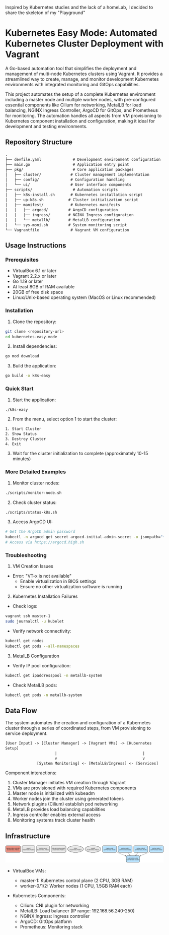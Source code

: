 Inspired by Kubernetes studies and the lack of a homeLab, I decided to share the skeleton of my "Playground"

# Kubernetes Easy Mode: Automated Kubernetes Cluster Deployment with Vagrant

A Go-based automation tool that simplifies the deployment and management of multi-node Kubernetes clusters using Vagrant. It provides a streamlined way to create, manage, and monitor development Kubernetes environments with integrated monitoring and GitOps capabilities.

This project automates the setup of a complete Kubernetes environment including a master node and multiple worker nodes, with pre-configured essential components like Cilium for networking, MetalLB for load balancing, NGINX Ingress Controller, ArgoCD for GitOps, and Prometheus for monitoring. The automation handles all aspects from VM provisioning to Kubernetes component installation and configuration, making it ideal for development and testing environments.

## Repository Structure
```
.
├── devfile.yaml              # Development environment configuration
├── main.go                   # Application entry point
├── pkg/                      # Core application packages
│   ├── cluster/             # Cluster management implementation
│   ├── config/              # Configuration handling
│   └── ui/                  # User interface components
├── scripts/                  # Automation scripts
│   ├── k8s-install.sh       # Kubernetes installation script
│   ├── up-k8s.sh           # Cluster initialization script
│   ├── manifest/            # Kubernetes manifests
│   │   ├── argocd/         # ArgoCD configuration
│   │   ├── ingress/        # NGINX Ingress configuration
│   │   └── metallb/        # MetalLB configuration
│   └── sys-moni.sh         # System monitoring script
└── Vagrantfile              # Vagrant VM configuration
```

## Usage Instructions
### Prerequisites
- VirtualBox 6.1 or later
- Vagrant 2.2.x or later
- Go 1.19 or later
- At least 8GB of RAM available
- 20GB of free disk space
- Linux/Unix-based operating system (MacOS or Linux recommended)

### Installation

1. Clone the repository:
```bash
git clone <repository-url>
cd kubernetes-easy-mode
```

2. Install dependencies:
```bash
go mod download
```

3. Build the application:
```bash
go build -o k8s-easy
```

### Quick Start

1. Start the application:
```bash
./k8s-easy
```

2. From the menu, select option 1 to start the cluster:
```
1. Start Cluster
2. Show Status
3. Destroy Cluster
4. Exit
```

3. Wait for the cluster initialization to complete (approximately 10-15 minutes)

### More Detailed Examples

1. Monitor cluster nodes:
```bash
./scripts/monitor-node.sh
```

2. Check cluster status:
```bash
./scripts/status-k8s.sh
```

3. Access ArgoCD UI:
```bash
# Get the ArgoCD admin password
kubectl -n argocd get secret argocd-initial-admin-secret -o jsonpath="{.data.password}" | base64 -d
# Access via https://argocd.high.sh
```

### Troubleshooting

1. VM Creation Issues
- Error: "VT-x is not available"
  * Enable virtualization in BIOS settings
  * Ensure no other virtualization software is running

2. Kubernetes Installation Failures
- Check logs:
```bash
vagrant ssh master-1
sudo journalctl -u kubelet
```
- Verify network connectivity:
```bash
kubectl get nodes
kubectl get pods --all-namespaces
```

3. MetalLB Configuration
- Verify IP pool configuration:
```bash
kubectl get ipaddresspool -n metallb-system
```
- Check MetalLB pods:
```bash
kubectl get pods -n metallb-system
```

## Data Flow
The system automates the creation and configuration of a Kubernetes cluster through a series of coordinated steps, from VM provisioning to service deployment.

```ascii
[User Input] -> [Cluster Manager] -> [Vagrant VMs] -> [Kubernetes Setup]
                      |                                      |
                      v                                      v
              [System Monitoring] <- [MetalLB/Ingress] <- [Services]
```

Component interactions:
1. Cluster Manager initiates VM creation through Vagrant
2. VMs are provisioned with required Kubernetes components
3. Master node is initialized with kubeadm
4. Worker nodes join the cluster using generated tokens
5. Network plugins (Cilium) establish pod networking
6. MetalLB provides load balancing capabilities
7. Ingress controller enables external access
8. Monitoring systems track cluster health

## Infrastructure

![Infrastructure diagram](./docs/infra.svg)
- VirtualBox VMs:
  * master-1: Kubernetes control plane (2 CPU, 3GB RAM)
  * worker-0/1/2: Worker nodes (1 CPU, 1.5GB RAM each)

- Kubernetes Components:
  * Cilium: CNI plugin for networking
  * MetalLB: Load balancer (IP range: 192.168.56.240-250)
  * NGINX Ingress: Ingress controller
  * ArgoCD: GitOps platform
  * Prometheus: Monitoring stack
 
